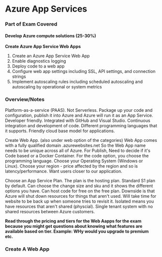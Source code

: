 # Azure App Services

### Part of Exam Covered
#### Develop Azure compute solutions (25-30%)
**Create Azure App Service Web Apps**
1. Create an Azure App Service Web App
2. Enable diagnostics logging
3. Deploy code to a web app
4. Configure web app settings including SSL, API settings, and connection strings
5. Implement autoscaling rules including scheduled autoscaling and autoscaling by operational or system metrics

### Overview/Notes
Platform-as-a-service (PAAS). Not Serverless.
Package up your code and configuration, publish it into Azure and Azure will run it as an App Service. Developer friendly. Integrated with GitHub and Visual Studio. Continuous integration and development of code. Different programming languages that it supports. Friendly cloud base model for applications. 

Create Web App. (also under web option of the categories)
Web App comes with a fully qualified domain .azurewebsites.net
So the Web App name needs to be unique across all of Azure.
For Publish, Need to decide if it's Code based or a Docker Container.
For the code option, you choose the programming language.
Choose your Operating System (Windows or Linux).
Choose your region - price affected by the region and so is latency/performance. Want users closer to our application.

Choose an App Service Plan. The plan is the hosting plan. Standard S1 plan by default.
Can choose the change size and sku and it shows the different options you have. Can host code for free on the free plan. Downside is that Azure will shut down resources for things that aren't used. Will take time for website to be back up when someone tries to revisit it.
Isolated means you have resources that aren't shared (physcial). Single tenant system with no shared resources between Azure customers. 

**Read through the pricing and tiers for the Web Aapps for the exam because you might get questions about knowing what features are available based on tier. Example: WHy would you upgrade to premium etc.**

### Create A Web App






















